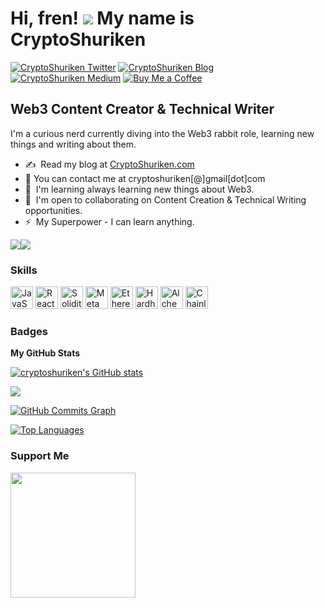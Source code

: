 # Hi, fren! ![](https://user-images.githubusercontent.com/18350557/176309783-0785949b-9127-417c-8b55-ab5a4333674e.gif) My name is CryptoShuriken

[![CryptoShuriken Twitter](https://img.shields.io/badge/Twitter-1DA1F2?style=for-the-badge&logo=twitter&logoColor=white)](https://twitter.com/cryptoshuriken)
[![CryptoShuriken Blog](https://img.shields.io/badge/blog-000000?style=for-the-badge&logo=ghost&logoColor=white)](https://cryptoshuriken.com/)
[![CryptoShuriken Medium](https://img.shields.io/badge/Medium-000000?style=for-the-badge&logo=medium&logoColor=white)](https://medium.com/@cryptoshuriken/)
[![Buy Me a Coffee](https://img.shields.io/badge/Buy_Me_A_Coffee-FFDD00?style=for-the-badge&logo=buy-me-a-coffee&logoColor=black)](https://www.buymeacoffee.com/cryptoshuriken)

## Web3 Content Creator & Technical Writer

I'm a curious nerd currently diving into the Web3 rabbit role, learning new things and writing about them.

- ✍️  Read my blog at [CryptoShuriken.com](http://cryptoshuriken.com)
- 📩 You can contact me at cryptoshuriken[@]gmail[dot]com
- 🧠  I'm learning always learning new things about Web3.
- 🤝  I'm open to collaborating on Content Creation & Technical Writing opportunities.
- ⚡  My Superpower - I can learn anything.

<a href="https://www.twitter.com/cryptoshuriken" target="_blank" rel="noreferrer"><img
src="https://img.shields.io/twitter/follow/cryptoshuriken?logo=twitter&style=for-the-badge&color=0891b2&labelColor=1c1917"
/></a><a href="https://www.github.com/cryptoshuriken" target="_blank" rel="noreferrer"><img
src="https://img.shields.io/github/followers/cryptoshuriken?logo=github&style=for-the-badge&color=0891b2&labelColor=1c1917" /></a>

### Skills

<p align="left">

<a href="https://developer.mozilla.org/en-US/docs/Web/JavaScript" target="_blank" rel="noreferrer"><img src="https://raw.githubusercontent.com/danielcranney/readme-generator/main/public/icons/skills/javascript-colored.svg" width="36" height="36" alt="JavaScript" /></a>
<a href="https://reactjs.org/" target="_blank" rel="noreferrer"><img src="https://raw.githubusercontent.com/danielcranney/readme-generator/main/public/icons/skills/react-colored.svg" width="36" height="36" alt="React" /></a>
<a href="https://docs.soliditylang.org/en/v0.8.17/" target="_blank" rel="noreferrer"><img src="https://upload.wikimedia.org/wikipedia/commons/9/98/Solidity_logo.svg" width="36" height="36" alt="Solidity" /></a>
<a href="https://metamask.io/" target="_blank" rel="noreferrer"><img src="https://raw.githubusercontent.com/danielcranney/readme-generator/main/public/icons/skills/metamask-colored.svg" width="36" height="36" alt="MetaMask" /></a>
<a href="https://ethereum.org/en/" target="_blank" rel="noreferrer"><img src="https://raw.githubusercontent.com/danielcranney/readme-generator/main/public/icons/skills/ethereum-colored.svg" width="36" height="36" alt="Ethereum" /></a>
<a href="https://hardhat.org/" target="_blank" rel="noreferrer"><img src="https://raw.githubusercontent.com/danielcranney/readme-generator/main/public/icons/skills/hardhat-colored.svg" width="36" height="36" alt="Hardhat" /></a>
<a href="https://docs.alchemy.com/alchemy/documentation/alchemy-web3" target="_blank" rel="noreferrer"><img src="https://raw.githubusercontent.com/danielcranney/readme-generator/main/public/icons/skills/alchemy-colored.svg" width="36" height="36" alt="Alchemy" /></a>
<a href="https://chain.link/" target="_blank" rel="noreferrer"><img src="https://raw.githubusercontent.com/danielcranney/readme-generator/main/public/icons/skills/chainlink-colored.svg" width="36" height="36" alt="Chainlink" /></a>

</p>

### Badges

<b>My GitHub Stats</b>

<a href="http://www.github.com/cryptoshuriken"><img src="https://github-readme-stats.vercel.app/api?username=cryptoshuriken&show_icons=true&hide=&count_private=true&title_color=0891b2&text_color=ffffff&icon_color=0891b2&bg_color=1c1917&hide_border=true&show_icons=true" alt="cryptoshuriken's GitHub stats" /></a>

<a href="http://www.github.com/cryptoshuriken"><img src="https://github-readme-streak-stats.herokuapp.com/?user=cryptoshuriken&stroke=ffffff&background=1c1917&ring=0891b2&fire=0891b2&currStreakNum=ffffff&currStreakLabel=0891b2&sideNums=ffffff&sideLabels=ffffff&dates=ffffff&hide_border=true" /></a>

<a href="http://www.github.com/cryptoshuriken"><img src="https://activity-graph.herokuapp.com/graph?username=cryptoshuriken&bg_color=1c1917&color=ffffff&line=0891b2&point=ffffff&area_color=1c1917&area=true&hide_border=true&custom_title=GitHub%20Commits%20Graph" alt="GitHub Commits Graph" /></a>

<a href="https://github.com/cryptoshuriken" align="left"><img src="https://github-readme-stats.vercel.app/api/top-langs/?username=cryptoshuriken&langs_count=10&title_color=0891b2&text_color=ffffff&icon_color=0891b2&bg_color=1c1917&hide_border=true&locale=en&custom_title=Top%20%Languages" alt="Top Languages" /></a>

### Support Me

<a href="https://www.buymeacoffee.com/cryptoshuriken"><img src="https://cdn.buymeacoffee.com/buttons/v2/default-yellow.png" width="200" /></a>
